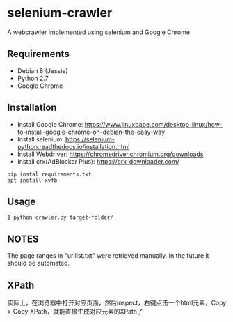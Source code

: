 # selenium-crawler
A webcrawler implemented using selenium and Google Chrome

## Requirements
  * Debian 8 (Jessie)
  * Python 2.7
  * Google Chrome

## Installation
  * Install Google Chrome: https://www.linuxbabe.com/desktop-linux/how-to-install-google-chrome-on-debian-the-easy-way  
  * Install selenium: https://selenium-python.readthedocs.io/installation.html
  * Install Webdriver: https://chromedriver.chromium.org/downloads
  * Install crx(AdBlocker Plus): https://crx-downloader.com/ 
  ```shell
  pip instal requirements.txt
  apt install xvfb
  ```   

## Usage
```
$ python crawler.py target-folder/
```

## NOTES
The page ranges in "urllist.txt" were retrieved manually.
In the future it should be automated.


## XPath 

实际上，在浏览器中打开对应页面，然后inspect，右键点击一个html元素，Copy > Copy XPath，就能直接生成对应元素的XPath了